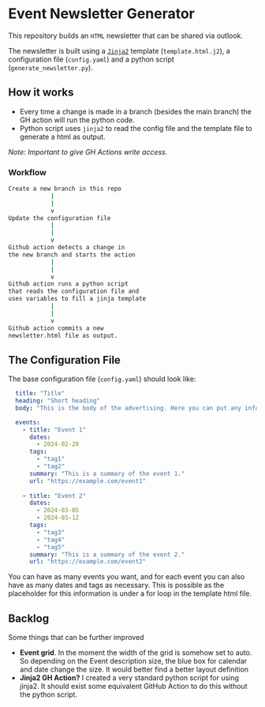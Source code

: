 # Event Newsletter Generator

This repository builds an `HTML` newsletter that can be shared via outlook.

The newsletter is built using a [`Jinja2`](https://palletsprojects.com/p/jinja/) template (`template.html.j2`), a configuration file (`config.yaml`) and a python script (`generate_newsletter.py`).

## How it works

- Every time a change is made in a branch (besides the main branch) the GH action will run the python code.
- Python script uses `jinja2` to read the config file and the template file to generate a html as output.

*Note: Important to give GH Actions write access.*

### Workflow

```bash
Create a new branch in this repo
            |
            |
            v
Update the configuration file
            |
            |
            v
Github action detects a change in 
the new branch and starts the action
            |  
            |
            v
Github action runs a python script 
that reads the configuration file and
uses variables to fill a jinja template
            |
            |
            v
Github action commits a new 
newsletter.html file as output.
```

## The Configuration File

The base configuration file (`config.yaml`) should look like:

```yaml
  title: "Title"
  heading: "Short heading"
  body: "This is the body of the advertising. Here you can put any information you want."

  events:
    - title: "Event 1"
      dates:
        - 2024-02-20
      tags:
        - "tag1"
        - "tag2"
      summary: "This is a summary of the event 1."
      url: "https://example.com/event1"
      
    - title: "Event 2"
      dates:
        - 2024-03-05
        - 2024-03-12
      tags:
        - "tag3"
        - "tag4"
        - "tag5"
      summary: "This is a summary of the event 2."
      url: "https://example.com/event2"
```

You can have as many events you want, and for each event you can also have as
many dates and tags as necessary. This is possible as the placeholder for this
information is under a for loop in the template html file.

## Backlog

Some things that can be further improved

- **Event grid**. In the moment the width of the grid is somehow set to auto. So depending on the Event description size, the blue box for calendar and date change the size. It would better find a better layout definition
- **Jinja2 GH Action?** I created a very standard python script for using jinja2. It should exist some equivalent GitHub Action to do this without the python script.
